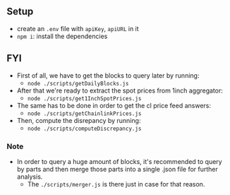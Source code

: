 ## Setup
- create an `.env` file with `apiKey`, `apiURL` in it
- `npm i`: install the dependencies




## FYI

- First of all, we have to get the blocks to query later by running: 
  - `node ./scripts/getDailyBlocks.js` 
- After that we're ready to extract the spot prices from 1inch aggregator: 
  - `node ./scripts/get1InchSpotPrices.js`
- The same has to be done in order to get the cl price feed answers:
  - `node ./scripts/getChainlinkPrices.js`
- Then, compute the disrepancy by running:
  - `node ./scripts/computeDiscrepancy.js`


### Note
- In order to query a huge amount of blocks, it's recommended to query by parts and then merge those parts into a single .json file for further analysis. 
  - The `./scripts/merger.js` is there just in case for that reason. 
